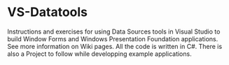 # VS-Datatools
Instructions and exercises for using Data Sources tools in Visual Studio to build Window Forms and Windows Presentation Foundation applications. See more information on Wiki pages. All the code is written in C#. There is also a Project to follow while developping example applications.
